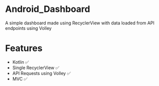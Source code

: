 # Android_Dashboard
A simple dashboard made using RecyclerView with data loaded from API endpoints using Volley

# Features
* Kotlin ✅
* Single RecyclerView ✅
* API Requests using Volley ✅
* MVC ✅
